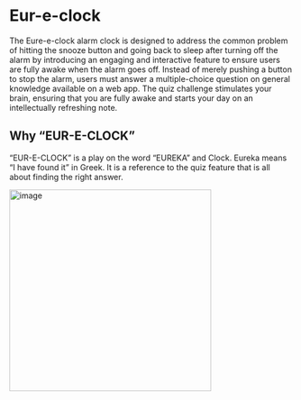 # Eur-e-clock
The Eure-e-clock alarm clock is designed to address the common problem of hitting the snooze button and going back to sleep after turning off the alarm by introducing an engaging and interactive feature to ensure users are fully awake when the alarm goes off. Instead of merely pushing a button to stop the alarm, users must answer a multiple-choice question on general knowledge available on a web app. The quiz challenge stimulates your brain, ensuring that you are fully awake and starts your day on an intellectually refreshing note.

## Why “EUR-E-CLOCK”
“EUR-E-CLOCK” is a play on the word “EUREKA” and Clock. Eureka means “I have found it” in Greek. It is a reference to the quiz feature that is all about finding the right answer.

<img width="358" alt="image" src="https://github.com/EnamiYa/Eur-e-clock/assets/88585398/55ac143d-89e1-4838-93b4-2edabe266fa1">
